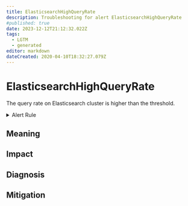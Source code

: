 ```yaml
---
title: ElasticsearchHighQueryRate
description: Troubleshooting for alert ElasticsearchHighQueryRate
#published: true
date: 2023-12-12T21:12:32.022Z
tags: 
  - LGTM
  - generated
editor: markdown
dateCreated: 2020-04-10T18:32:27.079Z
---
```


# ElasticsearchHighQueryRate

The query rate on Elasticsearch cluster is higher than the threshold.

<details>
  <summary>Alert Rule</summary>

{{% rule "elasticsearch/prometheus-community-elasticsearch-exporter.yml" "ElasticsearchHighQueryRate" %}}

{{% comment %}}

```yaml
alert: ElasticsearchHighQueryRate
expr: sum(rate(elasticsearch_indices_search_query_total[1m])) > 100
for: 5m
labels:
    severity: warning
annotations:
    summary: Elasticsearch High Query Rate (instance {{ $labels.instance }})
    description: |-
        The query rate on Elasticsearch cluster is higher than the threshold.
          VALUE = {{ $value }}
          LABELS = {{ $labels }}
    runbook: https://github.com/srerun/prometheus-alerts/blob/main/content/runbooks/prometheus-community-elasticsearch-exporter/ElasticsearchHighQueryRate.md

```

{{% /comment %}}

</details>


## Meaning
[//]: # "Short paragraph that explains what the alert means"


## Impact
[//]: # "What could / will happen if the alert is not addressed"



## Diagnosis
[//]: # "Steps to take to identify the cause of the problem"



## Mitigation
[//]: # "The steps necessary to resolve the alert"
